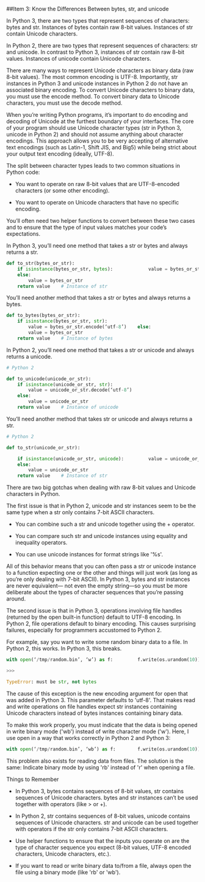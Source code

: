 ##Item 3: Know the Differences Between bytes, str, and unicode

In Python 3, there are two types that represent sequences of characters: bytes and str. Instances of bytes contain raw 8-bit values. Instances of str contain Unicode characters.

In Python 2, there are two types that represent sequences of characters: str and unicode. In contrast to Python 3, instances of str contain raw 8-bit values. Instances of unicode contain Unicode characters.

There are many ways to represent Unicode characters as binary data (raw 8-bit values). The most common encoding is UTF-8. Importantly, str instances in Python 3 and unicode instances in Python 2 do not have an associated binary encoding. To convert Unicode characters to binary data, you must use the encode method. To convert binary data to Unicode characters, you must use the decode method.

When you’re writing Python programs, it’s important to do encoding and decoding of Unicode at the furthest boundary of your interfaces. The core of your program should use Unicode character types (str in Python 3, unicode in Python 2) and should not assume anything about character encodings. This approach allows you to be very accepting of alternative text encodings (such as Latin-1, Shift JIS, and Big5) while being strict about your output text encoding (ideally, UTF-8).

The split between character types leads to two common situations in Python code:

* You want to operate on raw 8-bit values that are UTF-8-encoded characters (or some other encoding).

* You want to operate on Unicode characters that have no specific encoding.

You’ll often need two helper functions to convert between these two cases and to ensure that the type of input values matches your code’s expectations.

In Python 3, you’ll need one method that takes a str or bytes and always returns a str.

```python
def to_str(bytes_or_str):
	if isinstance(bytes_or_str, bytes): 			value = bytes_or_str.decode(‘utf-8’)
	else:
		value = bytes_or_str
	return value	# Instance of str
```

You’ll need another method that takes a str or bytes and always returns a bytes.

```python
def to_bytes(bytes_or_str):
	if isinstance(bytes_or_str, str):
		value = bytes_or_str.encode(‘utf-8’) 	else:
		value = bytes_or_str
	return value	# Instance of bytes
```

In Python 2, you’ll need one method that takes a str or unicode and always returns a unicode.

```python
# Python 2

def to_unicode(unicode_or_str):
	if isinstance(unicode_or_str, str):
		value = unicode_or_str.decode(‘utf-8’) 
	else:
		value = unicode_or_str
	return value	# Instance of unicode
```

You’ll need another method that takes str or unicode and always returns a str.

```python
# Python 2

def to_str(unicode_or_str):

	if isinstance(unicode_or_str, unicode): 		value = unicode_or_str.encode(‘utf-8’)
	else:
		value = unicode_or_str 
	return value	# Instance of str
```

There are two big gotchas when dealing with raw 8-bit values and Unicode characters in Python.

The first issue is that in Python 2, unicode and str instances seem to be the same type when a str only contains 7-bit ASCII characters.

* You can combine such a str and unicode together using the + operator.

* You can compare such str and unicode instances using equality and inequality operators.

* You can use unicode instances for format strings like '%s'.

All of this behavior means that you can often pass a str or unicode instance to a function expecting one or the other and things will just work (as long as you’re only dealing with 7-bit ASCII). In Python 3, bytes and str instances are never equivalent— not even the empty string—so you must be more deliberate about the types of character
sequences that you’re passing around.

The second issue is that in Python 3, operations involving file handles (returned by the open built-in function) default to UTF-8 encoding. In Python 2, file operations default to binary encoding. This causes surprising failures, especially for programmers accustomed to Python 2.

For example, say you want to write some random binary data to a file. In Python 2, this works. In Python 3, this breaks.

```python
with open(‘/tmp/random.bin’, ‘w’) as f: 		f.write(os.urandom(10))

>>>

TypeError: must be str, not bytes
```

The cause of this exception is the new encoding argument for open that was added in Python 3. This parameter defaults to 'utf-8'. That makes read and write operations on file handles expect str instances containing Unicode characters instead of bytes instances containing binary data.

To make this work properly, you must indicate that the data is being opened in write binary mode ('wb') instead of write character mode ('w'). Here, I use open in a way that works correctly in Python 2 and Python 3:


```python
with open(‘/tmp/random.bin’, ‘wb’) as f: 		f.write(os.urandom(10))
```

This problem also exists for reading data from files. The solution is the same: Indicate binary mode by using 'rb' instead of 'r' when opening a file.


Things to Remember

* In Python 3, bytes contains sequences of 8-bit values, str contains sequences of Unicode characters. bytes and str instances can’t be used together with operators (like > or +).

* In Python 2, str contains sequences of 8-bit values, unicode contains sequences of Unicode characters. str and unicode can be used together with operators if the str only contains 7-bit ASCII characters.

* Use helper functions to ensure that the inputs you operate on are the type of character sequence you expect (8-bit values, UTF-8 encoded characters, Unicode characters, etc.).

* If you want to read or write binary data to/from a file, always open the file using a binary mode (like 'rb' or 'wb').